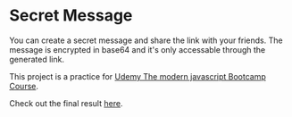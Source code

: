 # Secret Message

You can create a secret message and share the link with your friends.
The message is encrypted in base64 and it's only accessable through the generated link.

This project is a practice for [Udemy The modern javascript Bootcamp Course](https://www.udemy.com/course/javascript-beginners-complete-tutorial/).

Check out the final result [here](https://secret-message-six-flax.vercel.app/).
